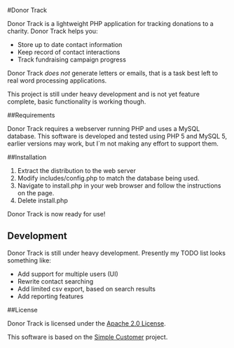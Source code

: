 #Donor Track

Donor Track is a lightweight PHP application for tracking donations to a charity. Donor Track helps you:

* Store up to date contact information
* Keep record of contact interactions
* Track fundraising campaign progress

Donor Track *does not* generate letters or emails, that is a task best left to real word processing applications.

This project is still under heavy development and is not yet feature complete, basic functionality is working though.

##Requirements

Donor Track requires a webserver running PHP and uses a MySQL database. This software is developed and tested using PHP 5 and MySQL 5, earlier versions may work, but I`m not making any effort to support them.

##Installation

1. Extract the distribution to the web server
2. Modify includes/config.php to match the database being used.
3. Navigate to install.php in your web browser and follow the instructions on the page.
4. Delete install.php

Donor Track is now ready for use!

## Development

Donor Track is still under heavy development. Presently my TODO list looks something like:

* Add support for multiple users (UI)
* Rewrite contact searching
* Add limited csv export, based on search results
* Add reporting features

##License

Donor Track is licensed under the [Apache 2.0 License](http://www.apache.org/licenses/LICENSE-2.0).

This software is based on the [Simple Customer](http://www.simplecustomer.com/) project.

